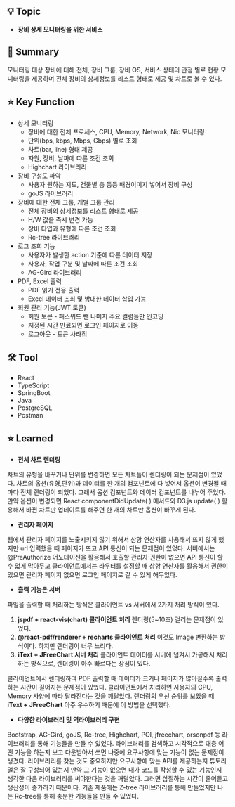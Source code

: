 ## 💡  Topic

- **장비 상세 모니터링을 위한 서비스**

## 📝 Summary

모니터링 대상 장비에 대해 전체, 장비 그룹, 장비 OS, 서비스 상태의 관점 별로 현황 모니터링을 제공하며 전체 장비의 상세정보를 리스트 형태로 제공 및 차트로 볼 수 있다.

## ⭐️ Key Function

- 상세 모니터링
    - 장비에 대한 전체 프로세스, CPU, Memory, Network, Nic 모니터링
    - 단위(bps, kbps, Mbps, Gbps) 별로 조회
    - 차트(bar, line) 형태 제공
    - 자원, 장비, 날짜에 따른 조건 조회
    - Highchart 라이브러리
- 장비 구성도 파악
    - 사용자 원하는 지도, 건물별 층 등등 배경이미지 넣어서 장비 구성
    - goJS 라이브러리
- 장비에 대한 전체 그룹, 개별 그룹 관리
    - 전체 장비의 상세정보를 리스트 형태로 제공
    - H/W 값을 즉시 변경 가능
    - 장비 타입과 유형에 따른 조건 조회
    - Rc-tree 라이브러리
- 로그 조회 기능
    - 사용자가 발생한 action 기준에 따른 데이터 저장
    - 사용자, 작업 구분 및 날짜에 따른 조건 조회
    - AG-Gird 라이브러리
- PDF, Excel 출력
    - PDF 읽기 전용 출력
    - Excel 데이터 조회 및 방대한 데이터 삽입 가능
- 회원 관리 기능(JWT 토큰)
    - 회원 토큰 - 패스워드 뺀 나머지 주요 컬럼들만 인코딩
    - 지정된 시간 만료되면 로그인 페이지로 이동
    - 로그아웃 - 토큰 사라짐

## ****🛠**** Tool

- React
- TypeScript
- SpringBoot
- Java
- PostgreSQL
- Postman

## ⭐️ Learned

- **전체 차트 렌더링**

차트의 유형을 바꾸거나 단위를 변경하면 모든 차트들이 렌더링이 되는 문제점이 있었다. 차트의 옵션(유형,단위)과 데이터를 한 개의 컴포넌트에 다 넣어서 옵션이 변경될 때마다 전체 렌더링이 되었다. 그래서 옵션 컴포넌트와 데이터 컴포넌트를 나누어 주었다. 만약 옵션이 변경되면 React componentDidUpdate( ) 메서드와 D3.js update( ) 활용해서 바뀐 차트만 업데이트를 해주면 한 개의 차트만 옵션이 바꾸게 된다.

- **관리자 페이지**

웹에서 관리자 페이지를 노출시키지 않기 위해서 삼항 연산자를 사용해서 뜨지 않게 했지만 url 입력했을 때 페이지가 뜨고 API 통신이 되는 문제점이 있었다. 서버에서는 @PreAuthorize 어노테이션을 활용해서 호출할 관리자 권한이 없으면 API 통신이 할 수 없게 막아두고 클라이언트에서는 라우터를 설정할 때 삼항 연산자를 활용해서 권한이 있으면 관리자 페이지 없으면 로그인 페이지로 갈 수 있게 해두었다. 

- **출력 기능은 서버**

파일을 출력할 때 처리하는 방식은 클라이언트 vs 서버에서 2가지 처리 방식이 있다.

1. **jspdf + react-vis(chart) 클라이언트 처리**
렌더링(5~10초) 걸리는 문제점이 있었다.
2. **@react-pdf/renderer + recharts 클라이언트 처리**
이것도 Image 변환하는 방식이다. 하지만 렌더링이 너무 느리다.
3. **iText + JFreeChart 서버 처리**
클라이언트 데이터를 서버에 넘겨서 가공해서 처리하는 방식으로, 
렌더링이 아주 빠르다는 장점이 있다.

클라이언트에서 렌더링하여 PDF 출력할 때 데이터가 크거나 페이지가 많아질수록 출력하는 시간이 길어지는 문제점이 있었다. 클라이언트에서 처리하면 사용자의 CPU, Memory 사양에 따라 달라진다는 것을 깨달았다. 렌더링의 우선 순위를 보았을 때 **iText + JFreeChart** 아주 우수하기 때문에 이 방법을 선택했다.

- **다양한 라이브러리 및 역라이브러리 구현**

Bootstrap, AG-Gird, goJS, Rc-tree, Highchart, POI, jfreechart, orsonpdf 등 라이브러리를 통해 기능들을 만들 수 있었다. 라이브러리를 검색하고 시각적으로 대충 어떤 기능을 하는지 보고 다운받아서 쓰면 나중에 요구사항에 맞는 기능이 없는 문제점이 생겼다. 라이브러리를 찾는 것도 중요하지만 요구사항에 맞는 API를 제공하는지 튜토리얼은 잘 구성되어 있는지 만약 그 기능이 없으면 내가 코드를 작성할 수 있는 기능인지 생각한 다음 라이브러리를 써야한다는 것을 깨달았다. 그러면 삽질하는 시간이 줄어들고 생산성이 증가하기 때문이다. 기존 제품에는 Z-tree 라이브러리를 통해 만들었지만 나는 Rc-tree를 통해 충분한 기능들을 만들 수 있었다.